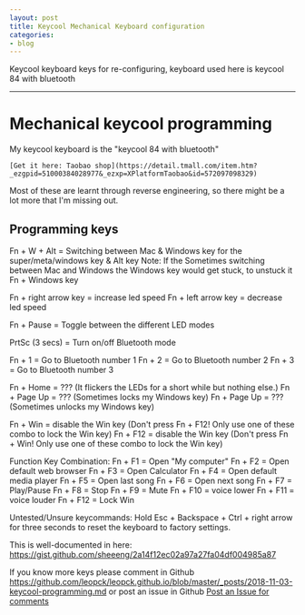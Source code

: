 ```yaml
---
layout: post
title: Keycool Mechanical Keyboard configuration
categories:
- blog
---
```


Keycool keyboard keys for re-configuring, keyboard used here is keycool 84 with bluetooth

---
# Mechanical keycool programming

My keycool keyboard is the "keycool 84 with bluetooth"

```
[Get it here: Taobao shop](https://detail.tmall.com/item.htm?_ezgpid=51000384028977&_ezxp=XPlatformTaobao&id=572097098329)
```

Most of these are learnt through reverse engineering, so there might be a lot more that I'm missing out.

## Programming keys

Fn + W + Alt = Switching between Mac & Windows key for the super/meta/windows key & Alt key
Note: If the Sometimes switching between Mac and Windows the Windows key would get stuck, to unstuck it Fn + Windows key

Fn + right arrow key = increase led speed
Fn + left arrow key = decrease led speed

Fn + Pause = Toggle between the different LED modes

PrtSc (3 secs) = Turn on/off Bluetooth mode

Fn + 1 = Go to Bluetooth number 1
Fn + 2 = Go to Bluetooth number 2
Fn + 3 = Go to Bluetooth number 3

Fn + Home = ??? (It flickers the LEDs for a short while but nothing else.)
Fn + Page Up = ??? (Sometimes locks my Windows key)
Fn + Page Up = ??? (Sometimes unlocks my Windows key)

Fn + Win = disable the Win key (Don't press Fn + F12! Only use one of these combo to lock the Win key)
Fn + F12 = disable the Win key (Don't press Fn + Win! Only use one of these combo to lock the Win key)

Function Key Combination: 
Fn + F1 = Open "My computer" 
Fn + F2 = Open default web browser 
Fn + F3 = Open Calculator 
Fn + F4 = Open default media player 
Fn + F5 = Open last song 
Fn + F6 = Open next song 
Fn + F7 = Play/Pause 
Fn + F8 = Stop 
Fn + F9 = Mute 
Fn + F10 = voice lower 
Fn + F11 = voice louder 
Fn + F12 = Lock Win

Untested/Unsure keycommands:
  Hold Esc + Backspace + Ctrl + right arrow for three seconds to reset the keyboard to factory settings.
  
 This is well-documented in here: https://gist.github.com/sheeeng/2a14f12ec02a97a27fa04df004985a87
  
If you know more keys please comment in Github
https://github.com/leopck/leopck.github.io/blob/master/_posts/2018-11-03-keycool-programming.md
or post an issue in Github [Post an Issue for comments](https://github.com/leopck/leopck.github.io/issues)
